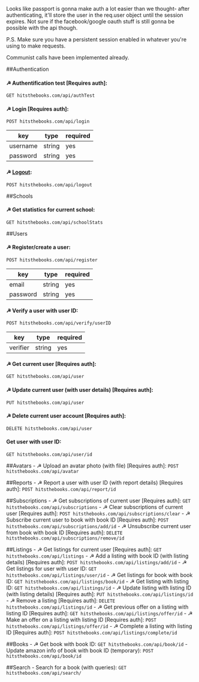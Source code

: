 Looks like passport is gonna make auth a lot easier than we thought- after authenticating, it'll store the user in the req.user object until the session expires. Not sure if the facebook/google oauth stuff is still gonna be possible with the api though.

P.S. Make sure you have a persistent session enabled in whatever you're using to make requests.

Communist calls have been implemented already.

##Authentication
#### ☭ Authentification test [Requires auth]:

`GET hitsthebooks.com/api/authTest`

#### ☭ Login [Requires auth]:

`POST hitsthebooks.com/api/login`

| key       | type    | required |
| --------- | ------- | -------- |
| username  | string  | yes      |
| password  | string  | yes      |

#### ☭ [Logout](http://stackoverflow.com/questions/3521290/logout-get-or-post):

`POST hitsthebooks.com/api/logout`
	
##Schools
#### ☭ Get statistics for current school:

`GET hitsthebooks.com/api/schoolStats`
	
##Users
#### ☭ Register/create a user:

`POST hitsthebooks.com/api/register`

| key       | type    | required |
| --------- | ------- | -------- |
| email     | string  | yes      |
| password  | string  | yes      |

#### ☭ Verify a user with user ID:
`POST hitsthebooks.com/api/verify/userID`

| key       | type    | required |
| --------- | ------- | -------- |
| verifier  | string  | yes      |

#### ☭ Get current user [Requires auth]: 

`GET hitsthebooks.com/api/user`

#### ☭ Update current user (with user details) [Requires auth]: 

`PUT hitsthebooks.com/api/user`

#### ☭ Delete current user account [Requires auth]:

`DELETE hitsthebooks.com/api/user`

#### Get user with user ID:

`GET hitsthebooks.com/api/user/id`	
	
##Avatars
	- ☭ Upload an avatar photo (with file) [Requires auth]:
	`POST hitsthebooks.com/api/avatar`

##Reports
	- ☭ Report a user with user ID (with report details) [Requires auth]:
	`POST hitsthebooks.com/api/report/id`
	
##Subscriptions
	- ☭ Get subscriptions of current user [Requires auth]:
	`GET hitsthebooks.com/api/subscriptions`
	- ☭ Clear subscriptions of current user [Requires auth]:
	`POST hitsthebooks.com/api/subscriptions/clear`
	- ☭ Subscribe current user to book with book ID [Requires auth]:
	`POST hitsthebooks.com/api/subscriptions/add/id`
	- ☭ Unsubscribe current user from book with book ID [Requires auth]:
	`DELETE hitsthebooks.com/api/subscriptions/remove/id`
	
##Listings
	- ☭ Get listings for current user [Requires auth]:
	`GET hitsthebooks.com/api/listings` 
	- ☭ Add a listing with book ID (with listing details) [Requires auth]:
	`POST hitsthebooks.com/api/listings/add/id`
	- ☭ Get listings for user with user ID: 
	`GET hitsthebooks.com/api/listings/user/id`
	- ☭ Get listings for book with book ID:
	`GET hitsthebooks.com/api/listings/book/id`
	- ☭ Get listing with listing ID:
	`GET hitsthebooks.com/api/listings/id`
	- ☭ Update listing with listing ID (with listing details) [Requires auth]:
	`PUT hitsthebooks.com/api/listings/id`
	- ☭ Remove a listing [Requires auth]:
	`DELETE hitsthebooks.com/api/listings/id`
	- ☭ Get previous offer on a listing with listing ID [Requires auth]:
	`GET hitsthebooks.com/api/listings/offer/id`
	- ☭ Make an offer on a listing with listing ID [Requires auth]:
	`POST hitsthebooks.com/api/listings/offer/id`
	- ☭ Complete a listing with listing ID [Requires auth]:
	`POST hitsthebooks.com/api/listings/complete/id`
	
##Books
	- ☭ Get book with book ID:
	`GET hitsthebooks.com/api/book/id`
	- Update amazon info of book with book ID (temporary):
	`POST hitsthebooks.com/api/book/id`

##Search
	- Search for a book (with queries):
	`GET hitsthebooks.com/api/search/`
